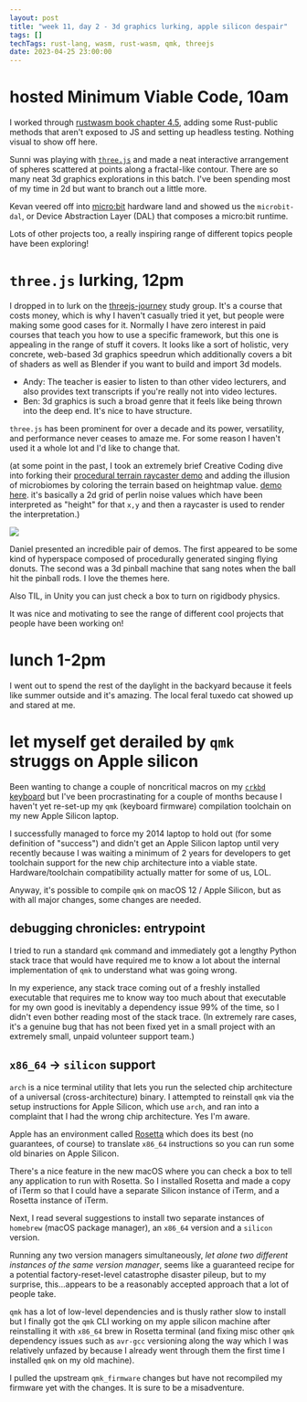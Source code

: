 ```yaml
---
layout: post
title: "week 11, day 2 - 3d graphics lurking, apple silicon despair"
tags: []
techTags: rust-lang, wasm, rust-wasm, qmk, threejs
date: 2023-04-25 23:00:00
---
```


# hosted Minimum Viable Code, 10am

I worked through [rustwasm book chapter 4.5](https://rustwasm.github.io/docs/book/game-of-life/testing.html), adding some Rust-public methods that aren't exposed to JS and setting up headless testing. Nothing visual to show off here.

Sunni was playing with [`three.js`](https://threejs.org/) and made a neat interactive arrangement of spheres scattered at points along a fractal-like contour. There are so many neat 3d graphics explorations in this batch. I've been spending most of my time in 2d but want to branch out a little more.

Kevan veered off into [micro:bit](https://microbit.org/) hardware land and showed us the `microbit-dal`, or Device Abstraction Layer (DAL) that composes a micro:bit runtime.

Lots of other projects too, a really inspiring range of different topics people have been exploring!

# `three.js` lurking, 12pm

I dropped in to lurk on the [threejs-journey](https://threejs-journey.com/) study group. It's a course that costs money, which is why I haven't casually tried it yet, but people were making some good cases for it. Normally I have zero interest in paid courses that teach you how to use a specific framework, but this one is appealing in the range of stuff it covers. It looks like a sort of holistic, very concrete, web-based 3d graphics speedrun which additionally covers a bit of shaders as well as Blender if you want to build and import 3d models.

- Andy: The teacher is easier to listen to than other video lecturers, and also provides text transcripts if you're really not into video lectures.
- Ben: 3d graphics is such a broad genre that it feels like being thrown into the deep end. It's nice to have structure.

`three.js` has been prominent for over a decade and its power, versatility, and performance never ceases to amaze me. For some reason I haven't used it a whole lot and I'd like to change that. 

(at some point in the past, I took an extremely brief Creative Coding dive into forking their [procedural terrain raycaster demo](https://threejs.org/examples/?q=terrain#webgl_geometry_terrain_raycast) and adding the illusion of microbiomes by coloring the terrain based on heightmap value. [demo here](https://rfong.github.io/creative-coding/threejs/terrain_raycast.html). it's basically a 2d grid of perlin noise values which have been interpreted as "height" for that `x,y` and then a raycaster is used to render the interpretation.)

<img src="{{site.baseurl}}/assets/images/terrain_colors.png" />

Daniel presented an incredible pair of demos. The first appeared to be some kind of hyperspace composed of procedurally generated singing flying donuts. The second was a 3d pinball machine that sang notes when the ball hit the pinball rods. I love the themes here. 

Also TIL, in Unity you can just check a box to turn on rigidbody physics.

It was nice and motivating to see the range of different cool projects that people have been working on!

# lunch 1-2pm

I went out to spend the rest of the daylight in the backyard because it feels like summer outside and it's amazing. The local feral tuxedo cat showed up and stared at me.

# let myself get derailed by `qmk` struggs on Apple silicon

Been wanting to change a couple of noncritical macros on my [`crkbd` keyboard]({{site.baseurl}}/tag/keyboard/) but I've been procrastinating for a couple of months because I haven't yet re-set-up my `qmk` (keyboard firmware) compilation toolchain on my new Apple Silicon laptop.

I successfully managed to force my 2014 laptop to hold out (for some definition of "success") and didn't get an Apple Silicon laptop until very recently because I was waiting a minimum of 2 years for developers to get toolchain support for the new chip architecture into a viable state. Hardware/toolchain compatibility actually matter for some of us, LOL. 

Anyway, it's possible to compile `qmk` on macOS 12 / Apple Silicon, but as with all major changes, some changes are needed.

## debugging chronicles: entrypoint

I tried to run a standard `qmk` command and immediately got a lengthy Python stack trace that would have required me to know a lot about the internal implementation of `qmk` to understand what was going wrong. 

In my experience, any stack trace coming out of a freshly installed executable that requires me to know way too much about that executable for my own good is inevitably a dependency issue 99% of the time, so I didn't even bother reading most of the stack trace. (In extremely rare cases, it's a genuine bug that has not been fixed yet in a small project with an extremely small, unpaid volunteer support team.)

## `x86_64` -> `silicon` support

`arch` is a nice terminal utility that lets you run the selected chip architecture of a universal (cross-architecture) binary. I attempted to reinstall `qmk` via the setup instructions for Apple Silicon, which use `arch`, and ran into a complaint that I had the wrong chip architecture. Yes I'm aware.

Apple has an environment called [Rosetta](https://developer.apple.com/documentation/apple-silicon/about-the-rosetta-translation-environment) which does its best (no guarantees, of course) to translate `x86_64` instructions so you can run some old binaries on Apple Silicon.

There's a nice feature in the new macOS where you can check a box to tell any application to run with Rosetta. So I installed Rosetta and made a copy of iTerm so that I could have a separate Silicon instance of iTerm, and a Rosetta instance of iTerm.

Next, I read several suggestions to install two separate instances of `homebrew` (macOS package manager), an `x86_64` version and a `silicon` version. 

Running any two version managers simultaneously, *let alone two different instances of the same version manager*, seems like a guaranteed recipe for a potential factory-reset-level catastrophe disaster pileup, but to my surprise, this...appears to be a reasonably accepted approach that a lot of people take.

`qmk` has a lot of low-level dependencies and is thusly rather slow to install but I finally got the `qmk` CLI working on my apple silicon machine after reinstalling it with `x86_64` brew in Rosetta terminal (and fixing misc other `qmk` dependency issues such as `avr-gcc` versioning along the way which I was relatively unfazed by because I already went through them the first time I installed `qmk` on my old machine).

I pulled the upstream `qmk_firmware` changes but have not recompiled my firmware yet with the changes. It is sure to be a misadventure.

